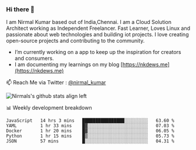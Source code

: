 ### Hi there 👋

 I am Nirmal Kumar based out of India,Chennai. I am a Cloud Solution Architect working as Independent Freelancer. Fast Learner, Loves Linux and passionate about web technologies and building iot projects. I love creating open-source projects and contributing to the community.

- I’m currently working on a app to keep up the inspiration for creators and consumers.
- I am documenting my learnings on my blog [https://nkdews.me](https://nkdews.me)

📫 Reach Me via  Twitter : [@nirmal_kumar](https://twitter.com/nirmal_kumar)

![Nirmals's github stats align left](https://github-readme-stats.vercel.app/api?username=nk-gears&show_icons=true)


📊 Weekly development breakdown

<!--START_SECTION:waka-->
```text
JavaScript   14 hrs 3 mins   ████████████████░░░░░░░░░   63.60 % 
YAML         1 hr 33 mins    █▓░░░░░░░░░░░░░░░░░░░░░░░   07.03 % 
Docker       1 hr 20 mins    █▓░░░░░░░░░░░░░░░░░░░░░░░   06.05 % 
Python       1 hr 15 mins    █▒░░░░░░░░░░░░░░░░░░░░░░░   05.73 % 
JSON         57 mins         █░░░░░░░░░░░░░░░░░░░░░░░░   04.31 % 
```
<!--END_SECTION:waka-->


